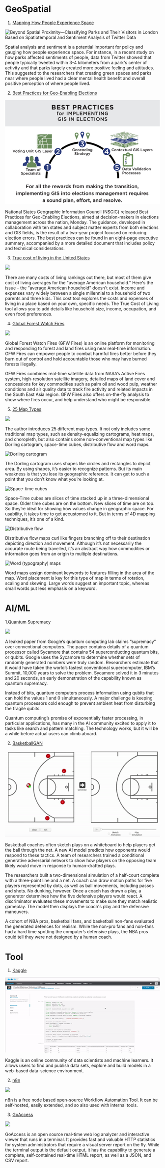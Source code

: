# GeoSpatial

1. [Mapping How People Experience Space](https://www.mdpi.com/2220-9964/7/9/378)

![Beyond Spatial Proximity—Classifying Parks and Their Visitors in London Based on Spatiotemporal and Sentiment Analysis of Twitter Data](https://cdn.shortpixel.ai/client/to_webp,q_lossy,ret_img,w_900/https://www.gislounge.com/wp-content/uploads/2019/04/park-tweets-gis.png)

Spatial analysis and sentiment is a potential important for policy and gauging how people experience space. For instance, in a recent study on how parks affected sentiments of people, data from Twitter showed that people typically tweeted within 3-4 kilometers from a park's center of activity and that parks largely created more positive feeling and attitudes. This suggested to the researchers that creating green spaces and parks near where people lived had a clear mental health benefit and overall positive perception of where people lived.

2. [Best Practices for Geo-Enabling Elections](https://nsgic.memberclicks.net/assets/docs/GEE/BestPractices-ES.pdf)

![](../images/issue-8-1.png)

National States Geographic Information Council (NSGIC) released Best Practices for Geo-Enabling Elections, aimed at decision-makers in elections management across the nation, Monday. The guidance, developed in collaboration with ten states and subject matter experts from both elections and GIS fields, is the result of a two-year project focused on reducing election errors. The best practices can be found in an eight-page executive summary, accompanied by a more detailed document that includes policy and technical considerations.

3. [True cost of living in the United States](https://howmuch.net/articles/true-cost-living)

![](https://howmuch.net/images/affordability-map-landing/anim-gif-desktop.gif)

There are many costs of living rankings out there, but most of them give cost of living averages for the "average American household." Here's the issue - the "average American household" doesn't exist. Income and expenses vary widely between a single millennial to a household of two parents and three kids. This cost tool explores the costs and expenses of living in a place based on your own, specific needs. The True Cost of Living tool allows you to add details like household size, income, occupation, and even food preferences.

4. [Global Forest Watch Fires](https://fires.globalforestwatch.org/map/)

![](https://www.industryabout.com/images/News_2019_03/Global-Forest-Fires.png)

Global Forest Watch Fires (GFW Fires) is an online platform for monitoring and responding to forest and land fires using near real-time information. GFW Fires can empower people to combat harmful fires better before they burn out of control and hold accountable those who may have burned forests illegally.

GFW Fires combines real-time satellite data from NASA’s Active Fires system, high-resolution satellite imagery, detailed maps of land cover and concessions for key commodities such as palm oil and wood pulp, weather conditions and air quality data to track fire activity and related impacts in the South East Asia region. GFW Fires also offers on-the-fly analysis to show where fires occur, and help understand who might be responsible.

5. [25 Map Types](https://gisgeography.com/map-types/)

![](https://gisgeography.com/wp-content/uploads/2019/04/Map-Types-Feature-0.png)

The author introduces 25 different map types. It not only includes some traditional map types, such as density-equalizing cartograms, heat maps, and choropleth, but also contains some non-conventional map types like Dorling cartogram, space-time cubes, distributive flow and word maps.

![Dorling cartogram](https://gisgeography.com/wp-content/uploads/2019/04/Dorling-Cartogram.png)

The Dorling cartogram uses shapes like circles and rectangles to depict area. By using shapes, it’s easier to recognize patterns. But its main weakness is that you lose its geographic reference. It can get to such a point that you don’t know what you’re looking at.

![Space-time cubes](https://gisgeography.com/wp-content/uploads/2019/04/Space-time-cubes.jpg)

Space-Time cubes are slices of time stacked up in a three-dimensional space. Older time cubes are on the bottom. New slices of time are on top. So they’re ideal for showing how values change in geographic space. For usability, it takes time to get accustomed to it. But in terms of 4D mapping techniques, it’s one of a kind.

![Distributive flow](https://gisgeography.com/wp-content/uploads/2019/04/Distributive-Flow.png)

Distributive flow maps curl like fingers branching off to their destination depicting direction and movement. Although it’s not necessarily the accurate route being travelled, it’s an abstract way how commodities or information goes from an origin to multiple destinations.

![Word (typography) maps](https://gisgeography.com/wp-content/uploads/2019/04/Word-Maps-0.png)

Word maps assign dominant keywords to features filling in the area of the map. Word placement is key for this type of map in terms of rotation, scaling and skewing. Large words suggest an important topic, whereas small words put less emphasis on a keyword.

# AI/ML

1.[Quantum Supremacy](https://www.newscientist.com/article/2217347-google-claims-it-has-finally-reached-quantum-supremacy/)

![](https://i.ytimg.com/vi/90U_SmKyfGI/maxresdefault.jpg)

A leaked paper from Google’s quantum computing lab claims “supremacy” over conventional computers. The paper contains details of a quantum processor called Sycamore that contains 54 superconducting quantum bits, or qubits. Google uses the Sycamore to determine whether sets of randomly generated numbers were truly random. Researchers estimate that it would have taken the world’s fastest conventional supercomputer, IBM’s Summit, 10,000 years to solve the problem. Sycamore solved it in 3 minutes and 20 seconds, an early demonstration of the capability known as quantum supremacy.

Instead of bits, quantum computers process information using qubits that can hold the values 1 and 0 simultaneously. A major challenge is keeping quantum processors cold enough to prevent ambient heat from disturbing the fragile qubits.

Quantum computing’s promise of exponentially faster processing, in particular applications, has many in the AI community excited to apply it to tasks like search and pattern matching. The technology works, but it will be a while before actual users can climb aboard.

2. [BasketballGAN](https://arxiv.org/pdf/1909.07088.pdf?utm_campaign=The%20Batch&utm_source=hs_email&utm_medium=email&utm_content=77587488&_hsenc=p2ANqtz--8nn6RgaOtfltEOYmbR3XOAwyNL-PBRk5PdbpzQepNBP8yxSlMCr7rw_FWnjIOgh-R0FOnwAmIBavml_wZ4cc_gYrp3w&_hsmi=77587488)

![](../images/issue-8-2.gif)

Basketball coaches often sketch plays on a whiteboard to help players get the ball through the net. A new AI model predicts how opponents would respond to these tactics. A team of researchers trained a conditional generative adversarial network to show how players on the opposing team likely would move in response to human-drafted plays.

The researchers built a two-dimensional simulation of a half-court complete with a three-point line and a net. A coach can draw motion paths for five players represented by dots, as well as ball movements, including passes and shots. No dunking, however. Once a coach has drawn a play, a generator determines how the five defensive players would react. A discriminator evaluates these movements to make sure they match realistic gameplay. The model then displays the coach's play and the defensive maneuvers.

A cohort of NBA pros, basketball fans, and basketball non-fans evaluated the generated defences for realism. While the non-pro fans and non-fans had a hard time spotting the computer’s defensive plays, the NBA pros could tell they were not designed by a human coach.

# Tool

1. [Kaggle](https://www.kaggle.com/)

![](../images/issue-8-3.gif)

Kaggle is an online community of data scientists and machine learners. It allows users to find and publish data sets, explore and build models in a web-based data-science environment.

2. [n8n](https://github.com/n8n-io/n8n)

![](https://raw.githubusercontent.com/n8n-io/n8n/master/docs/images/n8n-screenshot.png)

n8n is a free node based open-source Workflow Automation Tool. It can be self-hosted, easily extended, and so also used with internal tools.

3. [GoAccess](https://goaccess.io/)

![](https://goaccess.io/images/goaccess-dark-gray.png?20190828082924)

GoAccess is an open source real-time web log analyzer and interactive viewer that runs in a terminal. It provides fast and valuable HTTP statistics for system administrators that require a visual server report on the fly. While the terminal output is the default output, it has the capability to generate a complete, self-contained real-time HTML report, as well as a JSON, and CSV report.
